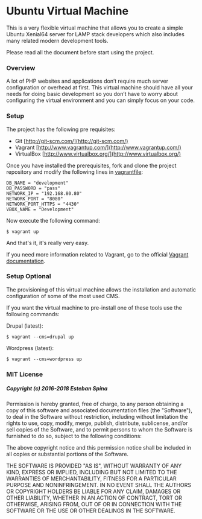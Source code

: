 # Ubuntu Virtual Machine #

This is a very flexible virtual machine that allows you to create a simple Ubuntu Xenial64 server for LAMP stack developers which also includes many related modern development tools.

Please read all the document before start using the project.

### Overview ###

A lot of PHP websites and applications don’t require much server configuration or overhead at first. This virtual machine should have all your needs for doing basic development so you don’t have to worry about configuring the virtual environment and you can simply focus on your code.

### Setup ###

The project has the following pre requisites:

* Git [http://git-scm.com/](http://git-scm.com/)
* Vagrant [http://www.vagrantup.com/](http://www.vagrantup.com/)
* VirtualBox [http://www.virtualbox.org/](http://www.virtualbox.org/)

Once you have installed the prerequisites, fork and clone the project repository and modify the following lines in [vagrantfile](./vagrantfile):

```
DB_NAME = "development"
DB_PASSWORD = "pass"
NETWORK_IP = "192.168.80.80"
NETWORK_PORT = "8080"
NETWORK_PORT_HTTPS = "4430"
VBOX_NAME = "Development"
```

Now execute the following command:

```
$ vagrant up
```

And that's it, it's really very easy.

If you need more information related to Vagrant, go to the official [Vagrant documentation](https://www.vagrantup.com/docs/).

### Setup Optional ###

The provisioning of this virtual machine allows the installation and automatic configuration of some of the most used CMS.

If you want the virtual machine to pre-install one of these tools use the following commands:

Drupal (latest):

```
$ vagrant --cms=drupal up
```

Wordpress (latest):

```
$ vagrant --cms=wordpress up
```

### MIT License ###

##### Copyright (c) 2016-2018 Esteban Spina #####

Permission is hereby granted, free of charge, to any person obtaining a copy of this software and associated documentation files (the "Software"), to deal in the Software without restriction, including without limitation the rights to use, copy, modify, merge, publish, distribute, sublicense, and/or sell copies of the Software, and to permit persons to whom the Software is furnished to do so, subject to the following conditions:

The above copyright notice and this permission notice shall be included in all copies or substantial portions of the Software.

THE SOFTWARE IS PROVIDED "AS IS", WITHOUT WARRANTY OF ANY KIND, EXPRESS OR IMPLIED, INCLUDING BUT NOT LIMITED TO THE WARRANTIES OF MERCHANTABILITY, FITNESS FOR A PARTICULAR PURPOSE AND NONINFRINGEMENT. IN NO EVENT SHALL THE AUTHORS OR COPYRIGHT HOLDERS BE LIABLE FOR ANY CLAIM, DAMAGES OR OTHER LIABILITY, WHETHER IN AN ACTION OF CONTRACT, TORT OR OTHERWISE, ARISING FROM, OUT OF OR IN CONNECTION WITH THE SOFTWARE OR THE USE OR OTHER DEALINGS IN THE SOFTWARE.